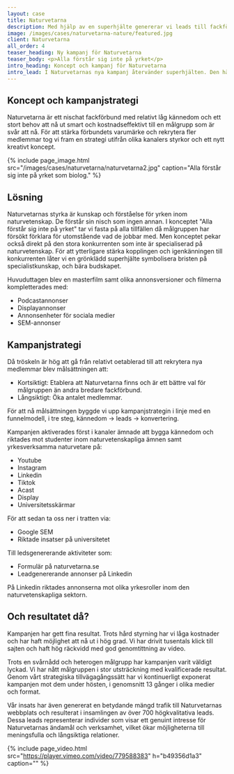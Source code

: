 ```yaml
---
layout: case
title: Naturvetarna
description: Med hjälp av en superhjälte genererar vi leads till fackförbundet Naturvetarna.
image: /images/cases/naturvetarna-nature/featured.jpg
client: Naturvetarna
all_order: 4
teaser_heading: Ny kampanj för Naturvetarna
teaser_body: <p>Alla förstår sig inte på yrket</p>
intro_heading: Koncept och kampanj för Naturvetarna
intro_lead: I Naturvetarnas nya kampanj återvänder superhjälten. Den här gången till en åker. Hur kan det generera leads?  
---
```


## Koncept och kampanjstrategi

Naturvetarna är ett nischat fackförbund med relativt låg kännedom och ett stort behov att nå ut smart och kostnadseffektivt till en målgrupp som är svår att nå. För att stärka förbundets varumärke och rekrytera fler medlemmar tog vi fram en strategi utifrån olika kanalers styrkor och ett nytt kreativt koncept.

{%
  include page_image.html
  src="/images/cases/naturvetarna/naturvetarna2.jpg"
  caption="Alla förstår sig inte på yrket som biolog."
%}

## Lösning
Naturvetarnas styrka är kunskap och förståelse för yrken inom naturvetenskap. De förstår sin nisch som ingen annan. I konceptet "Alla förstår sig inte på yrket" tar vi fasta på alla tillfällen då målgruppen har försökt förklara för utomstående vad de jobbar med. Men konceptet pekar också direkt på den stora konkurrenten som inte är specialiserad på naturvetenskap. För att ytterligare stärka kopplingen och igenkänningen till konkurrenten låter vi en grönklädd superhjälte symbolisera bristen på specialistkunskap, och bära budskapet.

Huvuduttagen blev en masterfilm samt olika annonsversioner och filmerna kompletterades med: 

- Podcastannonser
- Displayannonser 
- Annonsenheter för sociala medier 
- SEM-annonser 

## Kampanjstrategi
Då tröskeln är hög att gå från relativt oetablerad till att rekrytera nya medlemmar blev målsättningen att: 

- Kortsiktigt: Etablera att Naturvetarna finns och är ett bättre val för målgruppen än andra bredare fackförbund.
- Långsiktigt: Öka antalet medlemmar.

För att nå målsättningen byggde vi upp kampanjstrategin i linje med en funnelmodell, i tre steg, kännedom -> leads → konvertering.  

Kampanjen aktiverades först i kanaler ämnade att bygga kännedom och riktades mot studenter inom naturvetenskapliga ämnen samt yrkesverksamma naturvetare på: 

- Youtube
- Instagram
- Linkedin
- Tiktok
- Acast
- Display
- Universitetsskärmar

För att sedan ta oss ner i tratten via: 

- Google SEM
- Riktade insatser på universitetet

Till ledsgenererande aktiviteter som:

- Formulär på naturvetarna.se
- Leadgenererande annonser på Linkedin

På Linkedin riktades annonserna mot olika yrkesroller inom den naturvetenskapliga sektorn.

## Och resultatet då?
Kampanjen har gett fina resultat. Trots hård styrning har vi låga kostnader och har haft möjlighet att nå ut i hög grad. Vi har drivit tusentals klick till sajten och haft hög räckvidd med god genomtittning av video. 

Trots en svårnådd och heterogen målgrupp har kampanjen varit väldigt lyckad. Vi har nått målgruppen i stor utsträckning med kvalificerade resultat. Genom vårt strategiska tillvägagångssätt har vi kontinuerligt exponerat kampanjen mot dem under hösten, i genomsnitt 13 gånger i olika medier och format. 

Vår insats har även genererat en betydande mängd trafik till Naturvetarnas webbplats och resulterat i insamlingen av över 700 högkvalitativa leads. Dessa leads representerar individer som visar ett genuint intresse för Naturvetarnas ändamål och verksamhet, vilket ökar möjligheterna till meningsfulla och långsiktiga relationer. 


{%
  include page_video.html
  src="https://player.vimeo.com/video/779588383"
  h="b49356d1a3"
  caption=""
%}
